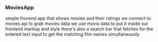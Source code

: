 ### MoviesApp
simple fronend app that shows movies and their ratings
we connect to movies api to grab movies data 
we use movis data to put it inside our frontend markup and style
there's also a search bar that fetches for the entered text input to get the matching film names simultaneously 
